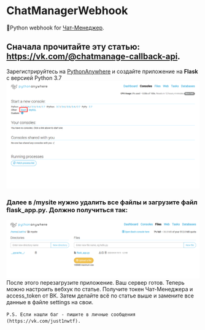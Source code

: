 # ChatManagerWebhook
🐍Python webhook for [Чат-Менеджер](https://vk.com/cm).

## Сначала прочитайте эту статью: https://vk.com/@chatmanage-callback-api.

Зарегистрируйтесь на [PythonAnywhere](pythonanywhere.com) и создайте приложение на **Flask** с версией Python 3.7
![alt text](example/image2.png) 
### Далее в /mysite нужно удалить все файлы и загрузите файл flask_app.py. Должно получиться так:
![alt text](example/image.png) 
После этого перезагрузите приложение. Ваш сервер готов. 
Теперь можно настроить вебхук по статье. 
Получите токен Чат-Менеджера и access_token от ВК. Затем делайте всё по статье выше и замените все данные в файле settings на свои.

`P.S. Если нашли баг - пишите в личные сообщения (https://vk.com/just1nwtf).`
